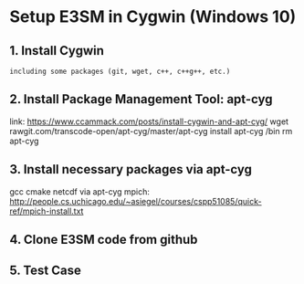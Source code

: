
# Setup E3SM in Cygwin (Windows 10)

## 1. Install Cygwin
    including some packages (git, wget, c++, c++g++, etc.)
    
## 2. Install Package Management Tool: apt-cyg
link: https://www.ccammack.com/posts/install-cygwin-and-apt-cyg/
  wget rawgit.com/transcode-open/apt-cyg/master/apt-cyg
  install apt-cyg /bin
  rm apt-cyg


## 3. Install necessary packages via apt-cyg
  gcc cmake netcdf via apt-cyg
  mpich: http://people.cs.uchicago.edu/~asiegel/courses/cspp51085/quick-ref/mpich-install.txt
 

## 4. Clone E3SM code from github

## 5. Test Case
